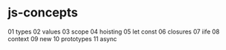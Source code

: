 # js-concepts

01 types
02 values
03 scope
04 hoisting
05 let const
06 closures
07 iife
08 context
09 new
10 prototypes
11 async
